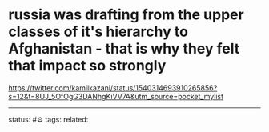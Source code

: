 # russia was drafting from the upper classes of it's hierarchy to Afghanistan - that is why they felt that impact so strongly
https://twitter.com/kamilkazani/status/1540314693910265856?s=12&t=8UJ_5OfOgG3DANhgKiVV7A&utm_source=pocket_mylist


---
status: #⚙️ 
tags: 
related: 
